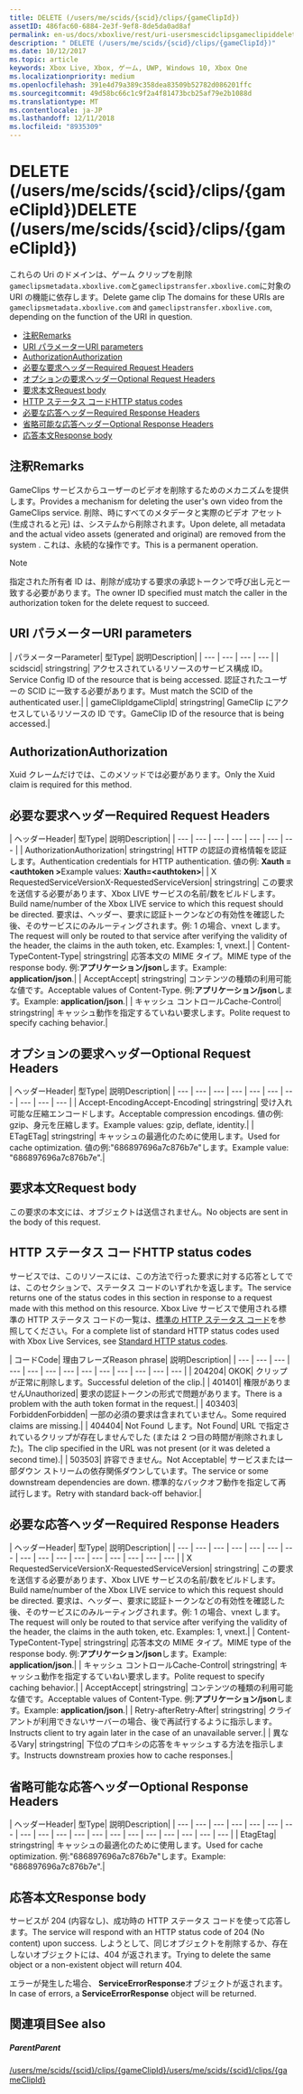 ```yaml
---
title: DELETE (/users/me/scids/{scid}/clips/{gameClipId})
assetID: 486fac60-6884-2e3f-9ef8-8de5da0ad8af
permalink: en-us/docs/xboxlive/rest/uri-usersmescidclipsgameclipiddelete.html
description: " DELETE (/users/me/scids/{scid}/clips/{gameClipId})"
ms.date: 10/12/2017
ms.topic: article
keywords: Xbox Live, Xbox, ゲーム, UWP, Windows 10, Xbox One
ms.localizationpriority: medium
ms.openlocfilehash: 391e4d79a389c358dea83509b52782d086201ffc
ms.sourcegitcommit: 49d58bc66c1c9f2a4f81473bcb25af79e2b1088d
ms.translationtype: MT
ms.contentlocale: ja-JP
ms.lasthandoff: 12/11/2018
ms.locfileid: "8935309"
---
```

# <a name="delete-usersmescidsscidclipsgameclipid"></a><span data-ttu-id="94dc9-104">DELETE (/users/me/scids/{scid}/clips/{gameClipId})</span><span class="sxs-lookup"><span data-stu-id="94dc9-104">DELETE (/users/me/scids/{scid}/clips/{gameClipId})</span></span>
<span data-ttu-id="94dc9-105">これらの Uri のドメインは、ゲーム クリップを削除`gameclipsmetadata.xboxlive.com`と`gameclipstransfer.xboxlive.com`に対象の URI の機能に依存します。</span><span class="sxs-lookup"><span data-stu-id="94dc9-105">Delete game clip The domains for these URIs are `gameclipsmetadata.xboxlive.com` and `gameclipstransfer.xboxlive.com`, depending on the function of the URI in question.</span></span>
 
  * [<span data-ttu-id="94dc9-106">注釈</span><span class="sxs-lookup"><span data-stu-id="94dc9-106">Remarks</span></span>](#ID4EX)
  * [<span data-ttu-id="94dc9-107">URI パラメーター</span><span class="sxs-lookup"><span data-stu-id="94dc9-107">URI parameters</span></span>](#ID4ECB)
  * [<span data-ttu-id="94dc9-108">Authorization</span><span class="sxs-lookup"><span data-stu-id="94dc9-108">Authorization</span></span>](#ID4ENB)
  * [<span data-ttu-id="94dc9-109">必要な要求ヘッダー</span><span class="sxs-lookup"><span data-stu-id="94dc9-109">Required Request Headers</span></span>](#ID4EYB)
  * [<span data-ttu-id="94dc9-110">オプションの要求ヘッダー</span><span class="sxs-lookup"><span data-stu-id="94dc9-110">Optional Request Headers</span></span>](#ID4EEE)
  * [<span data-ttu-id="94dc9-111">要求本文</span><span class="sxs-lookup"><span data-stu-id="94dc9-111">Request body</span></span>](#ID4ENF)
  * [<span data-ttu-id="94dc9-112">HTTP ステータス コード</span><span class="sxs-lookup"><span data-stu-id="94dc9-112">HTTP status codes</span></span>](#ID4EYF)
  * [<span data-ttu-id="94dc9-113">必要な応答ヘッダー</span><span class="sxs-lookup"><span data-stu-id="94dc9-113">Required Response Headers</span></span>](#ID4EIAAC)
  * [<span data-ttu-id="94dc9-114">省略可能な応答ヘッダー</span><span class="sxs-lookup"><span data-stu-id="94dc9-114">Optional Response Headers</span></span>](#ID4E2CAC)
  * [<span data-ttu-id="94dc9-115">応答本文</span><span class="sxs-lookup"><span data-stu-id="94dc9-115">Response body</span></span>](#ID4E2DAC)
 
<a id="ID4EX"></a>

 
## <a name="remarks"></a><span data-ttu-id="94dc9-116">注釈</span><span class="sxs-lookup"><span data-stu-id="94dc9-116">Remarks</span></span>
 
<span data-ttu-id="94dc9-117">GameClips サービスからユーザーのビデオを削除するためのメカニズムを提供します。</span><span class="sxs-lookup"><span data-stu-id="94dc9-117">Provides a mechanism for deleting the user's own video from the GameClips service.</span></span> <span data-ttu-id="94dc9-118">削除、時にすべてのメタデータと実際のビデオ アセット (生成されると元) は、システムから削除されます。</span><span class="sxs-lookup"><span data-stu-id="94dc9-118">Upon delete, all metadata and the actual video assets (generated and original) are removed from the system .</span></span> <span data-ttu-id="94dc9-119">これは、永続的な操作です。</span><span class="sxs-lookup"><span data-stu-id="94dc9-119">This is a permanent operation.</span></span> 

> [!NOTE] 
> <span data-ttu-id="94dc9-120">指定された所有者 ID は、削除が成功する要求の承認トークンで呼び出し元と一致する必要があります。</span><span class="sxs-lookup"><span data-stu-id="94dc9-120">The owner ID specified must match the caller in the authorization token for the delete request to succeed.</span></span> 


  
<a id="ID4ECB"></a>

 
## <a name="uri-parameters"></a><span data-ttu-id="94dc9-121">URI パラメーター</span><span class="sxs-lookup"><span data-stu-id="94dc9-121">URI parameters</span></span>
 
| <span data-ttu-id="94dc9-122">パラメーター</span><span class="sxs-lookup"><span data-stu-id="94dc9-122">Parameter</span></span>| <span data-ttu-id="94dc9-123">型</span><span class="sxs-lookup"><span data-stu-id="94dc9-123">Type</span></span>| <span data-ttu-id="94dc9-124">説明</span><span class="sxs-lookup"><span data-stu-id="94dc9-124">Description</span></span>| 
| --- | --- | --- | --- | 
| <span data-ttu-id="94dc9-125">scid</span><span class="sxs-lookup"><span data-stu-id="94dc9-125">scid</span></span>| <span data-ttu-id="94dc9-126">string</span><span class="sxs-lookup"><span data-stu-id="94dc9-126">string</span></span>| <span data-ttu-id="94dc9-127">アクセスされているリソースのサービス構成 ID。</span><span class="sxs-lookup"><span data-stu-id="94dc9-127">Service Config ID of the resource that is being accessed.</span></span> <span data-ttu-id="94dc9-128">認証されたユーザーの SCID に一致する必要があります。</span><span class="sxs-lookup"><span data-stu-id="94dc9-128">Must match the SCID of the authenticated user.</span></span>| 
| <span data-ttu-id="94dc9-129">gameClipId</span><span class="sxs-lookup"><span data-stu-id="94dc9-129">gameClipId</span></span>| <span data-ttu-id="94dc9-130">string</span><span class="sxs-lookup"><span data-stu-id="94dc9-130">string</span></span>| <span data-ttu-id="94dc9-131">GameClip にアクセスしているリソースの ID です。</span><span class="sxs-lookup"><span data-stu-id="94dc9-131">GameClip ID of the resource that is being accessed.</span></span>| 
  
<a id="ID4ENB"></a>

 
## <a name="authorization"></a><span data-ttu-id="94dc9-132">Authorization</span><span class="sxs-lookup"><span data-stu-id="94dc9-132">Authorization</span></span>
 
<span data-ttu-id="94dc9-133">Xuid クレームだけでは、このメソッドでは必要があります。</span><span class="sxs-lookup"><span data-stu-id="94dc9-133">Only the Xuid claim is required for this method.</span></span>
  
<a id="ID4EYB"></a>

 
## <a name="required-request-headers"></a><span data-ttu-id="94dc9-134">必要な要求ヘッダー</span><span class="sxs-lookup"><span data-stu-id="94dc9-134">Required Request Headers</span></span>
 
| <span data-ttu-id="94dc9-135">ヘッダー</span><span class="sxs-lookup"><span data-stu-id="94dc9-135">Header</span></span>| <span data-ttu-id="94dc9-136">型</span><span class="sxs-lookup"><span data-stu-id="94dc9-136">Type</span></span>| <span data-ttu-id="94dc9-137">説明</span><span class="sxs-lookup"><span data-stu-id="94dc9-137">Description</span></span>| 
| --- | --- | --- | --- | --- | --- | --- | 
| <span data-ttu-id="94dc9-138">Authorization</span><span class="sxs-lookup"><span data-stu-id="94dc9-138">Authorization</span></span>| <span data-ttu-id="94dc9-139">string</span><span class="sxs-lookup"><span data-stu-id="94dc9-139">string</span></span>| <span data-ttu-id="94dc9-140">HTTP の認証の資格情報を認証します。</span><span class="sxs-lookup"><span data-stu-id="94dc9-140">Authentication credentials for HTTP authentication.</span></span> <span data-ttu-id="94dc9-141">値の例: <b>Xauth =&lt;authtoken ></b></span><span class="sxs-lookup"><span data-stu-id="94dc9-141">Example values: <b>Xauth=&lt;authtoken></b></span></span>| 
| <span data-ttu-id="94dc9-142">X RequestedServiceVersion</span><span class="sxs-lookup"><span data-stu-id="94dc9-142">X-RequestedServiceVersion</span></span>| <span data-ttu-id="94dc9-143">string</span><span class="sxs-lookup"><span data-stu-id="94dc9-143">string</span></span>| <span data-ttu-id="94dc9-144">この要求を送信する必要があります、Xbox LIVE サービスの名前/数をビルドします。</span><span class="sxs-lookup"><span data-stu-id="94dc9-144">Build name/number of the Xbox LIVE service to which this request should be directed.</span></span> <span data-ttu-id="94dc9-145">要求は、ヘッダー、要求に認証トークンなどの有効性を確認した後、そのサービスにのみルーティングされます。例: 1 の場合、vnext します。</span><span class="sxs-lookup"><span data-stu-id="94dc9-145">The request will only be routed to that service after verifying the validity of the header, the claims in the auth token, etc. Examples: 1, vnext.</span></span>| 
| <span data-ttu-id="94dc9-146">Content-Type</span><span class="sxs-lookup"><span data-stu-id="94dc9-146">Content-Type</span></span>| <span data-ttu-id="94dc9-147">string</span><span class="sxs-lookup"><span data-stu-id="94dc9-147">string</span></span>| <span data-ttu-id="94dc9-148">応答本文の MIME タイプ。</span><span class="sxs-lookup"><span data-stu-id="94dc9-148">MIME type of the response body.</span></span> <span data-ttu-id="94dc9-149">例:<b>アプリケーション/json</b>します。</span><span class="sxs-lookup"><span data-stu-id="94dc9-149">Example: <b>application/json</b>.</span></span>| 
| <span data-ttu-id="94dc9-150">Accept</span><span class="sxs-lookup"><span data-stu-id="94dc9-150">Accept</span></span>| <span data-ttu-id="94dc9-151">string</span><span class="sxs-lookup"><span data-stu-id="94dc9-151">string</span></span>| <span data-ttu-id="94dc9-152">コンテンツの種類の利用可能な値です。</span><span class="sxs-lookup"><span data-stu-id="94dc9-152">Acceptable values of Content-Type.</span></span> <span data-ttu-id="94dc9-153">例:<b>アプリケーション/json</b>します。</span><span class="sxs-lookup"><span data-stu-id="94dc9-153">Example: <b>application/json</b>.</span></span>| 
| <span data-ttu-id="94dc9-154">キャッシュ コントロール</span><span class="sxs-lookup"><span data-stu-id="94dc9-154">Cache-Control</span></span>| <span data-ttu-id="94dc9-155">string</span><span class="sxs-lookup"><span data-stu-id="94dc9-155">string</span></span>| <span data-ttu-id="94dc9-156">キャッシュ動作を指定するていねい要求します。</span><span class="sxs-lookup"><span data-stu-id="94dc9-156">Polite request to specify caching behavior.</span></span>| 
  
<a id="ID4EEE"></a>

 
## <a name="optional-request-headers"></a><span data-ttu-id="94dc9-157">オプションの要求ヘッダー</span><span class="sxs-lookup"><span data-stu-id="94dc9-157">Optional Request Headers</span></span>
 
| <span data-ttu-id="94dc9-158">ヘッダー</span><span class="sxs-lookup"><span data-stu-id="94dc9-158">Header</span></span>| <span data-ttu-id="94dc9-159">型</span><span class="sxs-lookup"><span data-stu-id="94dc9-159">Type</span></span>| <span data-ttu-id="94dc9-160">説明</span><span class="sxs-lookup"><span data-stu-id="94dc9-160">Description</span></span>| 
| --- | --- | --- | --- | --- | --- | --- | --- | --- | --- | 
| <span data-ttu-id="94dc9-161">Accept-Encoding</span><span class="sxs-lookup"><span data-stu-id="94dc9-161">Accept-Encoding</span></span>| <span data-ttu-id="94dc9-162">string</span><span class="sxs-lookup"><span data-stu-id="94dc9-162">string</span></span>| <span data-ttu-id="94dc9-163">受け入れ可能な圧縮エンコードします。</span><span class="sxs-lookup"><span data-stu-id="94dc9-163">Acceptable compression encodings.</span></span> <span data-ttu-id="94dc9-164">値の例: gzip、身元を圧縮します。</span><span class="sxs-lookup"><span data-stu-id="94dc9-164">Example values: gzip, deflate, identity.</span></span>| 
| <span data-ttu-id="94dc9-165">ETag</span><span class="sxs-lookup"><span data-stu-id="94dc9-165">ETag</span></span>| <span data-ttu-id="94dc9-166">string</span><span class="sxs-lookup"><span data-stu-id="94dc9-166">string</span></span>| <span data-ttu-id="94dc9-167">キャッシュの最適化のために使用します。</span><span class="sxs-lookup"><span data-stu-id="94dc9-167">Used for cache optimization.</span></span> <span data-ttu-id="94dc9-168">値の例:"686897696a7c876b7e"します。</span><span class="sxs-lookup"><span data-stu-id="94dc9-168">Example value: "686897696a7c876b7e".</span></span>| 
  
<a id="ID4ENF"></a>

 
## <a name="request-body"></a><span data-ttu-id="94dc9-169">要求本文</span><span class="sxs-lookup"><span data-stu-id="94dc9-169">Request body</span></span>
 
<span data-ttu-id="94dc9-170">この要求の本文には、オブジェクトは送信されません。</span><span class="sxs-lookup"><span data-stu-id="94dc9-170">No objects are sent in the body of this request.</span></span>
  
<a id="ID4EYF"></a>

 
## <a name="http-status-codes"></a><span data-ttu-id="94dc9-171">HTTP ステータス コード</span><span class="sxs-lookup"><span data-stu-id="94dc9-171">HTTP status codes</span></span>
 
<span data-ttu-id="94dc9-172">サービスでは、このリソースには、この方法で行った要求に対する応答としてでは、このセクションで、ステータス コードのいずれかを返します。</span><span class="sxs-lookup"><span data-stu-id="94dc9-172">The service returns one of the status codes in this section in response to a request made with this method on this resource.</span></span> <span data-ttu-id="94dc9-173">Xbox Live サービスで使用される標準の HTTP ステータス コードの一覧は、[標準の HTTP ステータス コード](../../additional/httpstatuscodes.md)を参照してください。</span><span class="sxs-lookup"><span data-stu-id="94dc9-173">For a complete list of standard HTTP status codes used with Xbox Live Services, see [Standard HTTP status codes](../../additional/httpstatuscodes.md).</span></span>
 
| <span data-ttu-id="94dc9-174">コード</span><span class="sxs-lookup"><span data-stu-id="94dc9-174">Code</span></span>| <span data-ttu-id="94dc9-175">理由フレーズ</span><span class="sxs-lookup"><span data-stu-id="94dc9-175">Reason phrase</span></span>| <span data-ttu-id="94dc9-176">説明</span><span class="sxs-lookup"><span data-stu-id="94dc9-176">Description</span></span>| 
| --- | --- | --- | --- | --- | --- | --- | --- | --- | --- | --- | --- | --- | 
| <span data-ttu-id="94dc9-177">204</span><span class="sxs-lookup"><span data-stu-id="94dc9-177">204</span></span>| <span data-ttu-id="94dc9-178">OK</span><span class="sxs-lookup"><span data-stu-id="94dc9-178">OK</span></span>| <span data-ttu-id="94dc9-179">クリップが正常に削除します。</span><span class="sxs-lookup"><span data-stu-id="94dc9-179">Successful deletion of the clip.</span></span>| 
| <span data-ttu-id="94dc9-180">401</span><span class="sxs-lookup"><span data-stu-id="94dc9-180">401</span></span>| <span data-ttu-id="94dc9-181">権限がありません</span><span class="sxs-lookup"><span data-stu-id="94dc9-181">Unauthorized</span></span>| <span data-ttu-id="94dc9-182">要求の認証トークンの形式で問題があります。</span><span class="sxs-lookup"><span data-stu-id="94dc9-182">There is a problem with the auth token format in the request.</span></span>| 
| <span data-ttu-id="94dc9-183">403</span><span class="sxs-lookup"><span data-stu-id="94dc9-183">403</span></span>| <span data-ttu-id="94dc9-184">Forbidden</span><span class="sxs-lookup"><span data-stu-id="94dc9-184">Forbidden</span></span>| <span data-ttu-id="94dc9-185">一部の必須の要求は含まれていません。</span><span class="sxs-lookup"><span data-stu-id="94dc9-185">Some required claims are missing.</span></span>| 
| <span data-ttu-id="94dc9-186">404</span><span class="sxs-lookup"><span data-stu-id="94dc9-186">404</span></span>| <span data-ttu-id="94dc9-187">Not Found します。</span><span class="sxs-lookup"><span data-stu-id="94dc9-187">Not Found</span></span>| <span data-ttu-id="94dc9-188">URL で指定されているクリップが存在しませんでした (または 2 つ目の時間が削除されました)。</span><span class="sxs-lookup"><span data-stu-id="94dc9-188">The clip specified in the URL was not present (or it was deleted a second time).</span></span>| 
| <span data-ttu-id="94dc9-189">503</span><span class="sxs-lookup"><span data-stu-id="94dc9-189">503</span></span>| <span data-ttu-id="94dc9-190">許容できません。</span><span class="sxs-lookup"><span data-stu-id="94dc9-190">Not Acceptable</span></span>| <span data-ttu-id="94dc9-191">サービスまたは一部ダウン ストリームの依存関係ダウンしています。</span><span class="sxs-lookup"><span data-stu-id="94dc9-191">The service or some downstream dependencies are down.</span></span> <span data-ttu-id="94dc9-192">標準的なバックオフ動作を指定して再試行します。</span><span class="sxs-lookup"><span data-stu-id="94dc9-192">Retry with standard back-off behavior.</span></span>| 
  
<a id="ID4EIAAC"></a>

 
## <a name="required-response-headers"></a><span data-ttu-id="94dc9-193">必要な応答ヘッダー</span><span class="sxs-lookup"><span data-stu-id="94dc9-193">Required Response Headers</span></span>
 
| <span data-ttu-id="94dc9-194">ヘッダー</span><span class="sxs-lookup"><span data-stu-id="94dc9-194">Header</span></span>| <span data-ttu-id="94dc9-195">型</span><span class="sxs-lookup"><span data-stu-id="94dc9-195">Type</span></span>| <span data-ttu-id="94dc9-196">説明</span><span class="sxs-lookup"><span data-stu-id="94dc9-196">Description</span></span>| 
| --- | --- | --- | --- | --- | --- | --- | --- | --- | --- | --- | --- | --- | --- | --- | --- | 
| <span data-ttu-id="94dc9-197">X RequestedServiceVersion</span><span class="sxs-lookup"><span data-stu-id="94dc9-197">X-RequestedServiceVersion</span></span>| <span data-ttu-id="94dc9-198">string</span><span class="sxs-lookup"><span data-stu-id="94dc9-198">string</span></span>| <span data-ttu-id="94dc9-199">この要求を送信する必要があります、Xbox LIVE サービスの名前/数をビルドします。</span><span class="sxs-lookup"><span data-stu-id="94dc9-199">Build name/number of the Xbox LIVE service to which this request should be directed.</span></span> <span data-ttu-id="94dc9-200">要求は、ヘッダー、要求に認証トークンなどの有効性を確認した後、そのサービスにのみルーティングされます。例: 1 の場合、vnext します。</span><span class="sxs-lookup"><span data-stu-id="94dc9-200">The request will only be routed to that service after verifying the validity of the header, the claims in the auth token, etc. Examples: 1, vnext.</span></span>| 
| <span data-ttu-id="94dc9-201">Content-Type</span><span class="sxs-lookup"><span data-stu-id="94dc9-201">Content-Type</span></span>| <span data-ttu-id="94dc9-202">string</span><span class="sxs-lookup"><span data-stu-id="94dc9-202">string</span></span>| <span data-ttu-id="94dc9-203">応答本文の MIME タイプ。</span><span class="sxs-lookup"><span data-stu-id="94dc9-203">MIME type of the response body.</span></span> <span data-ttu-id="94dc9-204">例:<b>アプリケーション/json</b>します。</span><span class="sxs-lookup"><span data-stu-id="94dc9-204">Example: <b>application/json</b>.</span></span>| 
| <span data-ttu-id="94dc9-205">キャッシュ コントロール</span><span class="sxs-lookup"><span data-stu-id="94dc9-205">Cache-Control</span></span>| <span data-ttu-id="94dc9-206">string</span><span class="sxs-lookup"><span data-stu-id="94dc9-206">string</span></span>| <span data-ttu-id="94dc9-207">キャッシュ動作を指定するていねい要求します。</span><span class="sxs-lookup"><span data-stu-id="94dc9-207">Polite request to specify caching behavior.</span></span>| 
| <span data-ttu-id="94dc9-208">Accept</span><span class="sxs-lookup"><span data-stu-id="94dc9-208">Accept</span></span>| <span data-ttu-id="94dc9-209">string</span><span class="sxs-lookup"><span data-stu-id="94dc9-209">string</span></span>| <span data-ttu-id="94dc9-210">コンテンツの種類の利用可能な値です。</span><span class="sxs-lookup"><span data-stu-id="94dc9-210">Acceptable values of Content-Type.</span></span> <span data-ttu-id="94dc9-211">例:<b>アプリケーション/json</b>します。</span><span class="sxs-lookup"><span data-stu-id="94dc9-211">Example: <b>application/json</b>.</span></span>| 
| <span data-ttu-id="94dc9-212">Retry-after</span><span class="sxs-lookup"><span data-stu-id="94dc9-212">Retry-After</span></span>| <span data-ttu-id="94dc9-213">string</span><span class="sxs-lookup"><span data-stu-id="94dc9-213">string</span></span>| <span data-ttu-id="94dc9-214">クライアントが利用できないサーバーの場合、後で再試行するように指示します。</span><span class="sxs-lookup"><span data-stu-id="94dc9-214">Instructs client to try again later in the case of an unavailable server.</span></span>| 
| <span data-ttu-id="94dc9-215">異なる</span><span class="sxs-lookup"><span data-stu-id="94dc9-215">Vary</span></span>| <span data-ttu-id="94dc9-216">string</span><span class="sxs-lookup"><span data-stu-id="94dc9-216">string</span></span>| <span data-ttu-id="94dc9-217">下位のプロキシの応答をキャッシュする方法を指示します。</span><span class="sxs-lookup"><span data-stu-id="94dc9-217">Instructs downstream proxies how to cache responses.</span></span>| 
  
<a id="ID4E2CAC"></a>

 
## <a name="optional-response-headers"></a><span data-ttu-id="94dc9-218">省略可能な応答ヘッダー</span><span class="sxs-lookup"><span data-stu-id="94dc9-218">Optional Response Headers</span></span>
 
| <span data-ttu-id="94dc9-219">ヘッダー</span><span class="sxs-lookup"><span data-stu-id="94dc9-219">Header</span></span>| <span data-ttu-id="94dc9-220">型</span><span class="sxs-lookup"><span data-stu-id="94dc9-220">Type</span></span>| <span data-ttu-id="94dc9-221">説明</span><span class="sxs-lookup"><span data-stu-id="94dc9-221">Description</span></span>| 
| --- | --- | --- | --- | --- | --- | --- | --- | --- | --- | --- | --- | --- | --- | --- | --- | --- | --- | --- | 
| <span data-ttu-id="94dc9-222">Etag</span><span class="sxs-lookup"><span data-stu-id="94dc9-222">Etag</span></span>| <span data-ttu-id="94dc9-223">string</span><span class="sxs-lookup"><span data-stu-id="94dc9-223">string</span></span>| <span data-ttu-id="94dc9-224">キャッシュの最適化のために使用します。</span><span class="sxs-lookup"><span data-stu-id="94dc9-224">Used for cache optimization.</span></span> <span data-ttu-id="94dc9-225">例:"686897696a7c876b7e"します。</span><span class="sxs-lookup"><span data-stu-id="94dc9-225">Example: "686897696a7c876b7e".</span></span>| 
  
<a id="ID4E2DAC"></a>

 
## <a name="response-body"></a><span data-ttu-id="94dc9-226">応答本文</span><span class="sxs-lookup"><span data-stu-id="94dc9-226">Response body</span></span>
 
<span data-ttu-id="94dc9-227">サービスが 204 (内容なし)、成功時の HTTP ステータス コードを使って応答します。</span><span class="sxs-lookup"><span data-stu-id="94dc9-227">The service will respond with an HTTP status code of 204 (No content) upon success.</span></span> <span data-ttu-id="94dc9-228">しようとして、同じオブジェクトを削除するか、存在しないオブジェクトには、404 が返されます。</span><span class="sxs-lookup"><span data-stu-id="94dc9-228">Trying to delete the same object or a non-existent object will return 404.</span></span>
 
<span data-ttu-id="94dc9-229">エラーが発生した場合、 **ServiceErrorResponse**オブジェクトが返されます。</span><span class="sxs-lookup"><span data-stu-id="94dc9-229">In case of errors, a **ServiceErrorResponse** object will be returned.</span></span>
  
<a id="ID4EJEAC"></a>

 
## <a name="see-also"></a><span data-ttu-id="94dc9-230">関連項目</span><span class="sxs-lookup"><span data-stu-id="94dc9-230">See also</span></span>
 
<a id="ID4ELEAC"></a>

 
##### <a name="parent"></a><span data-ttu-id="94dc9-231">Parent</span><span class="sxs-lookup"><span data-stu-id="94dc9-231">Parent</span></span> 

[<span data-ttu-id="94dc9-232">/users/me/scids/{scid}/clips/{gameClipId}</span><span class="sxs-lookup"><span data-stu-id="94dc9-232">/users/me/scids/{scid}/clips/{gameClipId}</span></span>](uri-usersmescidclipsgameclipid.md)

   